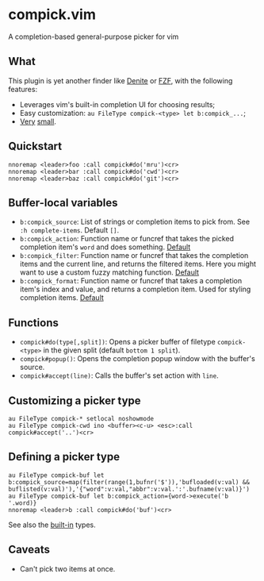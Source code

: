 # compick.vim
A completion-based general-purpose picker for vim

## What
This plugin is yet another finder like
[Denite](https://github.com/Shougo/denite.nvim) or
[FZF](https://github.com/junegunn/fzf.vim), with the following features:

* Leverages vim's built-in completion UI for choosing results;
* Easy customization: `au FileType compick-<type> let b:compick_...`;
* [Very](autoload/compick.vim) [small](plugin/compick.vim).

## Quickstart
```vim
nnoremap <leader>foo :call compick#do('mru')<cr>
nnoremap <leader>bar :call compick#do('cwd')<cr>
nnoremap <leader>baz :call compick#do('git')<cr>
```

## Buffer-local variables
* `b:compick_source`: List of strings or completion items to pick from. See `:h
  complete-items`. Default `[]`.
* `b:compick_action`: Function name or funcref that takes the picked completion
  item's `word` and does something. [Default](autoload/compick.vim#L28-L30)
* `b:compick_filter`: Function name or funcref that takes the completion items
  and the current line, and returns the filtered items. Here you might want to
  use a custom fuzzy matching function.
  [Default](autoload/compick.vim#L32-L35)
* `b:compick_format`: Function name or funcref that takes a completion item's
  index and value, and returns a completion item. Used for styling completion
  items. [Default](autoload/compick.vim#L37-L39)

## Functions
* `compick#do(type[,split])`: Opens a picker buffer of filetype
  `compick-<type>` in the given split (default `bottom 1 split`).
* `compick#popup()`: Opens the completion popup window with the buffer's
  source.
* `compick#accept(line)`: Calls the buffer's set action with `line`.

## Customizing a picker type
```vim
au FileType compick-* setlocal noshowmode
au FileType compick-cwd ino <buffer><c-u> <esc>:call compick#accept('..')<cr>
```

## Defining a picker type
```vim
au FileType compick-buf let b:compick_source=map(filter(range(1,bufnr('$')),'bufloaded(v:val) && buflisted(v:val)'),'{"word":v:val,"abbr":v:val.':'.bufname(v:val)}')
au FileType compick-buf let b:compick_action={word->execute('b '.word)}
nnoremap <leader>b :call compick#do('buf')<cr>
```

See also the [built-in](plugin/compick.vim#L3-L5) types.

## Caveats
* Can't pick two items at once.
